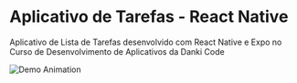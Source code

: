 # Aplicativo de Tarefas - React Native
Aplicativo de Lista de Tarefas desenvolvido com React Native e Expo no Curso de Desenvolvimento de Aplicativos da Danki Code


![Demo Animation](../resources/bg.jpg)

